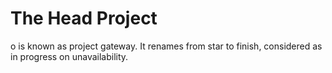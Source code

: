 # The Head Project

o is known as project gateway.
It renames from star to finish, considered as in progress on unavailability.